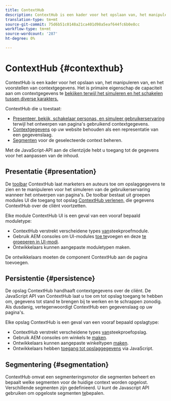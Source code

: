 ```yaml
---
title: ContextHub
description: ContextHub is een kader voor het opslaan van, het manipuleren van, en het voorstellen van contextgegevens
translation-type: tm+mt
source-git-commit: 75d6b51c0148a21ca401d98a5eaf644fc6b0e8cc
workflow-type: tm+mt
source-wordcount: '287'
ht-degree: 0%

---
```



# ContextHub {#contexthub}

ContextHub is een kader voor het opslaan van, het manipuleren van, en het voorstellen van contextgegevens. Het is primaire eigenschap de capaciteit aan om contextgegevens te [bekijken terwijl het simuleren en het schakelen tussen diverse karakters.](/help/sites-cloud/authoring/personalization/contexthub.md)

ContextHub die u toestaat:

* [Presenteer, bekijk, schakelaar personas, en simuleer gebruikerservaring](#presentation) terwijl het ontwerpen van pagina&#39;s gebruikend contextgegevens.
* [Contextgegevens](#persistence) op uw website behouden als een representatie van een gegevenslaag.
* [Segmenten](#segmentation) voor de geselecteerde context beheren.

Met de JavaScript-API aan de clientzijde hebt u toegang tot de gegevens voor het aanpassen van de inhoud.

## Presentatie {#presentation}

De [toolbar](/help/sites-cloud/authoring/personalization/contexthub.md) ContextHub laat marketers en auteurs toe om opslaggegevens te zien en te manipuleren voor het simuleren van de gebruikerservaring wanneer het ontwerpen van pagina&#39;s. De toolbar bestaat uit groepen modules UI die toegang tot opslag [ContextHub verlenen,](#persistence) die gegevens ContextHub over de cliënt voortzetten.

Elke module ContextHub UI is een geval van een vooraf bepaald moduletype:

* ContextHub verstrekt verscheidene types [van](sample-modules.md)steekproefmodule.
* Gebruik AEM consoles om UI-modules [toe te](configuring-contexthub.md#adding-a-ui-module)voegen en deze [te groeperen in UI-modi](configuring-contexthub.md#adding-a-ui-mode).
* Ontwikkelaars kunnen aangepaste moduletypen [](extending-contexthub.md#creating-contexthub-ui-module-types)maken.

De ontwikkelaars moeten de component ContextHub aan de pagina [](configuring-contexthub.md)toevoegen.

## Persistentie {#persistence}

De opslag ContextHub handhaaft contextgegevens over de cliënt. De JavaScript API van ContextHub laat u toe om tot opslag toegang te hebben om, gegevens tot stand te brengen bij te werken en te schrappen zonodig. Als dusdanig, vertegenwoordigt ContextHub een gegevenslaag op uw pagina&#39;s.

Elke opslag ContextHub is een geval van een vooraf bepaald opslagtype:

* ContextHub verstrekt verscheidene types [van](sample-stores.md)steekproefopslag.
* Gebruik AEM consoles om winkels te [maken](configuring-contexthub.md#creating-a-contexthub-store).
* Ontwikkelaars kunnen aangepaste winkeltypen [maken](extending-contexthub.md#creating-custom-store-candidates).
* Ontwikkelaars hebben [toegang tot opslaggegevens](configuring-contexthub.md#interacting-with-contexthub-stores) via JavaScript.

## Segmentering {#segmentation}

ContextHub omvat een segmenteringsmotor die segmenten beheert en bepaalt welke segmenten voor de huidige context worden opgelost. Verschillende segmenten zijn gedefinieerd. U kunt de Javascript API gebruiken om opgeloste segmenten [te](configuring-contexthub.md#determining-resolved-contexthub-segments)bepalen.
